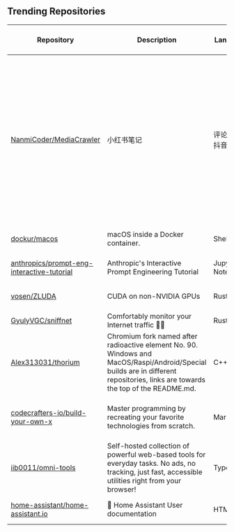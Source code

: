 ## Trending Repositories

| Repository | Description | Language | Stars | Forks | Built By | Current Period Stars |
|------------|-------------|----------|-------|-------|----------|---------------------|
| [NanmiCoder/MediaCrawler](https://github.com/NanmiCoder/MediaCrawler) | 小红书笔记 | 评论爬虫、抖音视频 | 评论爬虫、快手视频 | 评论爬虫、B 站视频 ｜ 评论爬虫、微博帖子 ｜ 评论爬虫、百度贴吧帖子 ｜ 百度贴吧评论回复爬虫 | 知乎问答文章｜评论爬虫 | Python | 27921 | 7089 | [NanmiCoder](https://github.com/NanmiCoder), [2513502304](https://github.com/2513502304), [BaoZhuhan](https://github.com/BaoZhuhan), [leantli](https://github.com/leantli) | 456 |
| [dockur/macos](https://github.com/dockur/macos) | macOS inside a Docker container. | Shell | 14517 | 595 | [kroese](https://github.com/kroese), [seitenca](https://github.com/seitenca), [hellodword](https://github.com/hellodword), [thinker007](https://github.com/thinker007) | 1122 |
| [anthropics/prompt-eng-interactive-tutorial](https://github.com/anthropics/prompt-eng-interactive-tutorial) | Anthropic's Interactive Prompt Engineering Tutorial | Jupyter Notebook | 14862 | 1375 | [CloudsOfChange](https://github.com/CloudsOfChange), [maggie-vo](https://github.com/maggie-vo), [jawhnycooke](https://github.com/jawhnycooke) | 228 |
| [vosen/ZLUDA](https://github.com/vosen/ZLUDA) | CUDA on non-NVIDIA GPUs | Rust | 12213 | 767 | [vosen](https://github.com/vosen), [zluda-violet](https://github.com/zluda-violet), [JoelleJS](https://github.com/JoelleJS), [zamazan4ik](https://github.com/zamazan4ik) | 102 |
| [GyulyVGC/sniffnet](https://github.com/GyulyVGC/sniffnet) | Comfortably monitor your Internet traffic 🕵️‍♂️ | Rust | 26559 | 850 | [GyulyVGC](https://github.com/GyulyVGC), [Crirock](https://github.com/Crirock), [colin99d](https://github.com/colin99d) | 220 |
| [Alex313031/thorium](https://github.com/Alex313031/thorium) | Chromium fork named after radioactive element No. 90. Windows and MacOS/Raspi/Android/Special builds are in different repositories, links are towards the top of the README.md. | C++ | 6098 | 199 | [Alex313031](https://github.com/Alex313031), [gz83](https://github.com/gz83), [midzer](https://github.com/midzer), [hocheung-chromium](https://github.com/hocheung-chromium), [RoyalOughtness](https://github.com/RoyalOughtness) | 37 |
| [codecrafters-io/build-your-own-x](https://github.com/codecrafters-io/build-your-own-x) | Master programming by recreating your favorite technologies from scratch. | Markdown | 396012 | 36947 | [danistefanovic](https://github.com/danistefanovic), [rohitpaulk](https://github.com/rohitpaulk), [sarupbanskota](https://github.com/sarupbanskota), [fake-rookie](https://github.com/fake-rookie), [bauripalash](https://github.com/bauripalash) | 588 |
| [iib0011/omni-tools](https://github.com/iib0011/omni-tools) | Self-hosted collection of powerful web-based tools for everyday tasks. No ads, no tracking, just fast, accessible utilities right from your browser! | TypeScript | 4574 | 228 | [iib0011](https://github.com/iib0011), [Chesterkxng](https://github.com/Chesterkxng), [nevolodia](https://github.com/nevolodia), [lfsjesus](https://github.com/lfsjesus), [Made4Uo](https://github.com/Made4Uo) | 41 |
| [home-assistant/home-assistant.io](https://github.com/home-assistant/home-assistant.io) | 📘 Home Assistant User documentation | HTML | 6888 | 7765 | [frenck](https://github.com/frenck), [fabaff](https://github.com/fabaff), [balloob](https://github.com/balloob), [c0ffeeca7](https://github.com/c0ffeeca7) | 21 |
